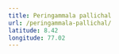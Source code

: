 ```yaml
---
title: Peringammala pallichal
url: /peringammala-pallichal/
latitude: 8.42
longitude: 77.02
---
```

